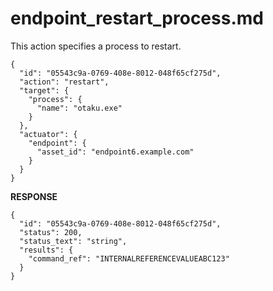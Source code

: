 
# endpoint_restart_process.md

This action specifies a process to restart.

```
{
  "id": "05543c9a-0769-408e-8012-048f65cf275d",
  "action": "restart",
  "target": {
    "process": {
      "name": "otaku.exe"
    }
  },
  "actuator": {
    "endpoint": {
      "asset_id": "endpoint6.example.com"
    }
  }
}
```

**RESPONSE**

```
{
  "id": "05543c9a-0769-408e-8012-048f65cf275d",
  "status": 200,
  "status_text": "string",
  "results": {
    "command_ref": "INTERNALREFERENCEVALUEABC123"
  }
}
```
